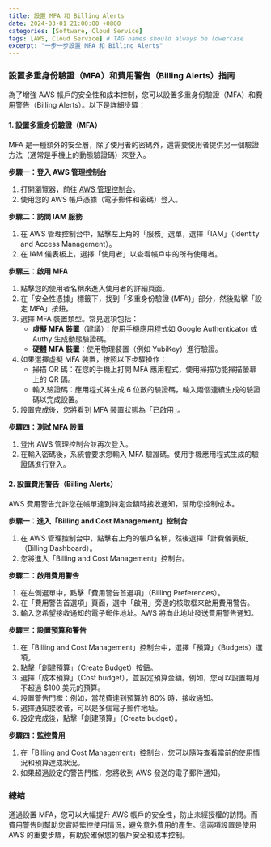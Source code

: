 ```yaml
---
title: 設置 MFA 和 Billing Alerts
date: 2024-03-01 21:00:00 +0800
categories: [Software, Cloud Service]
tags: [AWS, Cloud Service] # TAG names should always be lowercase
excerpt: "一步一步設置 MFA 和 Billing Alerts"
---
```


### 設置多重身份驗證（MFA）和費用警告（Billing Alerts）指南

為了增強 AWS 帳戶的安全性和成本控制，您可以設置多重身份驗證（MFA）和費用警告（Billing Alerts）。以下是詳細步驟：

#### 1. 設置多重身份驗證（MFA）

MFA 是一種額外的安全層，除了使用者的密碼外，還需要使用者提供另一個驗證方法（通常是手機上的動態驗證碼）來登入。

**步驟一：登入 AWS 管理控制台**

1. 打開瀏覽器，前往 [AWS 管理控制台](https://aws.amazon.com/)。
2. 使用您的 AWS 帳戶憑據（電子郵件和密碼）登入。

**步驟二：訪問 IAM 服務**

1. 在 AWS 管理控制台中，點擊左上角的「服務」選單，選擇「IAM」（Identity and Access Management）。
2. 在 IAM 儀表板上，選擇「使用者」以查看帳戶中的所有使用者。

**步驟三：啟用 MFA**

1. 點擊您的使用者名稱來進入使用者的詳細頁面。
2. 在「安全性憑據」標籤下，找到「多重身份驗證 (MFA)」部分，然後點擊「設定 MFA」按鈕。
3. 選擇 MFA 裝置類型。常見選項包括：
   - **虛擬 MFA 裝置**（建議）：使用手機應用程式如 Google Authenticator 或 Authy 生成動態驗證碼。
   - **硬體 MFA 裝置**：使用物理裝置（例如 YubiKey）進行驗證。
4. 如果選擇虛擬 MFA 裝置，按照以下步驟操作：
   - 掃描 QR 碼：在您的手機上打開 MFA 應用程式，使用掃描功能掃描螢幕上的 QR 碼。
   - 輸入驗證碼：應用程式將生成 6 位數的驗證碼，輸入兩個連續生成的驗證碼以完成設置。
5. 設置完成後，您將看到 MFA 裝置狀態為「已啟用」。

**步驟四：測試 MFA 設置**

1. 登出 AWS 管理控制台並再次登入。
2. 在輸入密碼後，系統會要求您輸入 MFA 驗證碼。使用手機應用程式生成的驗證碼進行登入。

#### 2. 設置費用警告（Billing Alerts）

AWS 費用警告允許您在帳單達到特定金額時接收通知，幫助您控制成本。

**步驟一：進入「Billing and Cost Management」控制台**

1. 在 AWS 管理控制台中，點擊右上角的帳戶名稱，然後選擇「計費儀表板」（Billing Dashboard）。
2. 您將進入「Billing and Cost Management」控制台。

**步驟二：啟用費用警告**

1. 在左側選單中，點擊「費用警告首選項」（Billing Preferences）。
2. 在「費用警告首選項」頁面，選中「啟用」旁邊的核取框來啟用費用警告。
3. 輸入您希望接收通知的電子郵件地址。AWS 將向此地址發送費用警告通知。

**步驟三：設置預算和警告**

1. 在「Billing and Cost Management」控制台中，選擇「預算」（Budgets）選項。
2. 點擊「創建預算」（Create Budget）按鈕。
3. 選擇「成本預算」（Cost budget），並設定預算金額。例如，您可以設置每月不超過 $100 美元的預算。
4. 設置警告門檻：例如，當花費達到預算的 80% 時，接收通知。
5. 選擇通知接收者，可以是多個電子郵件地址。
6. 設定完成後，點擊「創建預算」（Create budget）。

**步驟四：監控費用**

1. 在「Billing and Cost Management」控制台，您可以隨時查看當前的使用情況和預算達成狀況。
2. 如果超過設定的警告門檻，您將收到 AWS 發送的電子郵件通知。

### 總結

通過設置 MFA，您可以大幅提升 AWS 帳戶的安全性，防止未經授權的訪問。而費用警告則幫助您實時監控使用情況，避免意外費用的產生。這兩項設置是使用 AWS 的重要步驟，有助於確保您的帳戶安全和成本控制。
